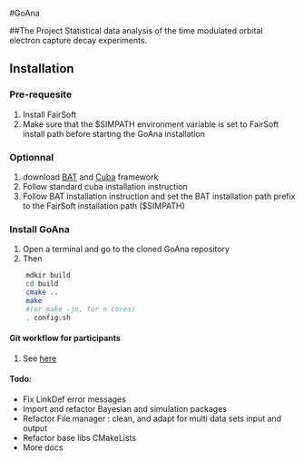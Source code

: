 #GoAna

##The Project
Statistical data analysis of the time modulated orbital electron capture decay experiments.

## Installation

### Pre-requesite
1. Install FairSoft
2. Make sure that the $SIMPATH environment variable is set to FairSoft install path before starting the GoAna installation

### Optionnal
1. download [BAT](https://www.mppmu.mpg.de/bat/) and [Cuba](http://www.feynarts.de/cuba/) framework 
2. Follow standard cuba installation instruction
3. Follow BAT installation instruction and set the BAT installation path prefix to the FairSoft installation path ($SIMPATH)


###  Install GoAna
1. Open a terminal and go to the cloned GoAna repository
2. Then 
```bash
    mdkir build
    cd build
    cmake ..
    make  
    #(or make -jn, for n cores)
    . config.sh
```


#### Git workflow for participants
1. See [here](https://github.com/AnarManafov/GitWorkflow/blob/master/GitWorkflow.markdown)


#### Todo:
- Fix LinkDef error messages
- Import and refactor Bayesian and simulation packages
- Refactor File manager : clean, and adapt for multi data sets input and output
- Refactor base libs CMakeLists
- More docs

